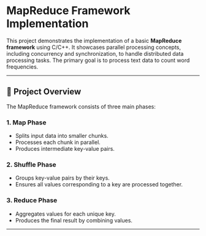 # MapReduce Framework Implementation
  
This project demonstrates the implementation of a basic **MapReduce framework** using C/C++. It showcases parallel processing concepts, including concurrency and synchronization, to handle distributed data processing tasks. The primary goal is to process text data to count word frequencies.

---
      
## 📜 Project Overview

The MapReduce framework consists of three main phases:

### 1. **Map Phase**
- Splits input data into smaller chunks.
- Processes each chunk in parallel.
- Produces intermediate key-value pairs.

### 2. **Shuffle Phase**
- Groups key-value pairs by their keys.
- Ensures all values corresponding to a key are processed together.

### 3. **Reduce Phase**
- Aggregates values for each unique key.
- Produces the final result by combining values.

---


